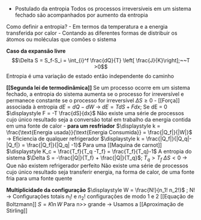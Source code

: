 - Postulado da entropia
	Todos os processos irreversíveis em um sistema fechado são acompanhados por aumento da entropia

Como definir a entropia?
	- Em termos da temperatura e a energia transferida por calor
	- Contando as diferentes formas de distribuir os átomos ou moléculas que comões o sistema


**Caso da expansão livre**
$$\Delta S = S_f-S_i = \int_{i}^f \frac{dQ}{T} \left[ \frac{J}{K}\right];~~T >0$$
	Entropia é uma variação de estado então independente do caminho


**[[Segunda lei de termodinâmica]]**
	Se um processo ocorre em um sistema fechado, a entropia do sistema aumenta se o processo for irreversível e permanece constante se o processo for irreversível
	$\Delta S \geq 0$
	- [[Força]] associada à entropia
		$dE = dQ -dW$ -> $dE = TdS + Fdx$; Se dE = 0
		$\displaystyle F = -T \frac{dS}{dx}$
		Não existe uma série de processos cujo único resultado seja a conversão total em trabalho da energia contida em uma fonte de calor
	- **para um resfriador**
		$\displaystyle k = \frac{\text{Energia usada}}{\text{Energia Consumida}} = \frac{|Q_f|}{|W|}$ -> Eficiencia de qualquer refrigerador
		$\displaystyle k = \frac{|Q_f|}{|Q_q|-|Q_f|} = \frac{|Q_f|}{|Q_q| -1}$
		Para uma [[Maquina de carnot]]
			$\displaystyle K_c = \frac{T_f}{T_q -T_f} = \frac{T_f}{T_q}-1$
			A entropia do sistema
			$\Delta S = -\frac{|Q|}{T_f} + \frac{|Q|}{T_q}$; $T_q >T_f$ 
			$\Delta S <0$ -> Que não existem refrigerador perfeito
			Não existe uma série de processos cujo único resultado seja transferir energia, na forma de calor, de uma fonte fria para uma fonte quente


**Multiplicidade da configuração**
$\displaystyle W = \frac{N!}{n_1! n_2!}$ ; N! -> Configurações totais
$n_1$! e $n_2$! configurações de modo 1 e 2
	[[Equação de Boltzmann]]
	$S = K \ln W$
	Para n>> grande -> Usamos a [[Aproximação de Stirling]]